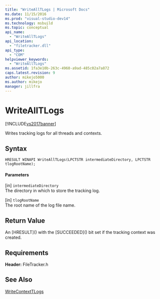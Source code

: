 ```yaml
---
title: "WriteAllTLogs | Microsoft Docs"
ms.date: 11/15/2016
ms.prod: "visual-studio-dev14"
ms.technology: msbuild
ms.topic: conceptual
api_name: 
  - "WriteAllTLogs"
api_location: 
  - "filetracker.dll"
api_type: 
  - "COM"
helpviewer_keywords: 
  - "WriteAllTLogs"
ms.assetid: 1fa3e10b-263c-4960-a9ad-485c02a7a872
caps.latest.revision: 9
author: mikejo5000
ms.author: mikejo
manager: jillfra
---
```

# WriteAllTLogs
[!INCLUDE[vs2017banner](../includes/vs2017banner.md)]

  
Writes tracking logs for all threads and contexts.  
  
## Syntax  
  
```  
HRESULT WINAPI WriteAllTLogs(LPCTSTR intermediateDirectory, LPCTSTR tlogRootName);  
```  
  
#### Parameters  
 [in] `intermediateDirectory`  
 The directory in which to store the tracking log.  
  
 [in] `tlogRootName`  
 The root name of the log file name.  
  
## Return Value  
 An [HRESULT](<!-- TODO: review code entity reference <xref:assetId:///HRESULT?qualifyHint=False&amp;autoUpgrade=True>  -->) with the [SUCCEEDED](<!-- TODO: review code entity reference <xref:assetId:///SUCCEEDED?qualifyHint=False&amp;autoUpgrade=True>  -->) bit set if the tracking context was created.  
  
## Requirements  
 **Header:** FileTracker.h  
  
## See Also  
 [WriteContextTLogs](../msbuild/writecontexttlogs.md)
